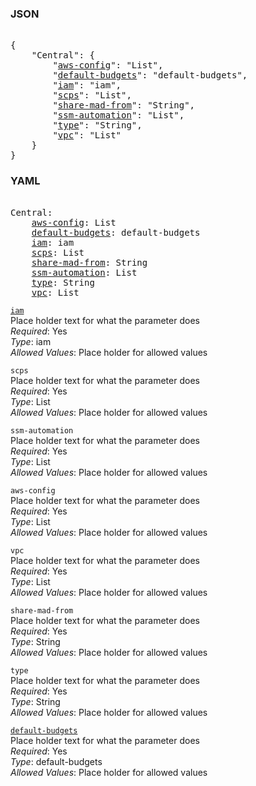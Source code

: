 ### JSON 
<pre> 
{
    "Central": {
        "<a href=#aws-config>aws-config</a>": "List", 
        "<a href=#default-budgets>default-budgets</a>": "default-budgets", 
        "<a href=#iam>iam</a>": "iam", 
        "<a href=#scps>scps</a>": "List", 
        "<a href=#share-mad-from>share-mad-from</a>": "String", 
        "<a href=#ssm-automation>ssm-automation</a>": "List", 
        "<a href=#type>type</a>": "String", 
        "<a href=#vpc>vpc</a>": "List"
    }
}</pre> 
### YAML 
<pre> 
Central:
    <a href=#aws-config>aws-config</a>: List
    <a href=#default-budgets>default-budgets</a>: default-budgets
    <a href=#iam>iam</a>: iam
    <a href=#scps>scps</a>: List
    <a href=#share-mad-from>share-mad-from</a>: String
    <a href=#ssm-automation>ssm-automation</a>: List
    <a href=#type>type</a>: String
    <a href=#vpc>vpc</a>: List
</pre> 


<a name= "iam" href="organizational-units/Central/iam.md">`iam`</a> \
Place holder text for what the parameter does \
*Required*: Yes \
*Type*: iam \
*Allowed Values*: Place holder for allowed values

`scps`  <a name="scps"></a> \
Place holder text for what the parameter does \
*Required*: Yes \
*Type*: List \
*Allowed Values*: Place holder for allowed values

`ssm-automation`  <a name="ssm-automation"></a> \
Place holder text for what the parameter does \
*Required*: Yes \
*Type*: List \
*Allowed Values*: Place holder for allowed values

`aws-config`  <a name="aws-config"></a> \
Place holder text for what the parameter does \
*Required*: Yes \
*Type*: List \
*Allowed Values*: Place holder for allowed values

`vpc`  <a name="vpc"></a> \
Place holder text for what the parameter does \
*Required*: Yes \
*Type*: List \
*Allowed Values*: Place holder for allowed values

`share-mad-from`  <a name="share-mad-from"></a> \
Place holder text for what the parameter does \
*Required*: Yes \
*Type*: String \
*Allowed Values*: Place holder for allowed values

`type`  <a name="type"></a> \
Place holder text for what the parameter does \
*Required*: Yes \
*Type*: String \
*Allowed Values*: Place holder for allowed values

<a name= "default-budgets" href="organizational-units/Central/default-budgets.md">`default-budgets`</a> \
Place holder text for what the parameter does \
*Required*: Yes \
*Type*: default-budgets \
*Allowed Values*: Place holder for allowed values


